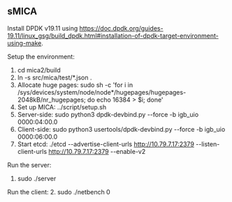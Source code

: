 sMICA
-----

Install DPDK v19.11 using https://doc.dpdk.org/guides-19.11/linux_gsg/build_dpdk.html#installation-of-dpdk-target-environment-using-make.

Setup the environment:

1. cd mica2/build
2. ln -s src/mica/test/*.json .
3. Allocate huge pages: sudo sh -c 'for i in /sys/devices/system/node/node*/hugepages/hugepages-2048kB/nr_hugepages; do echo 16384 > $i; done'
4. Set up MICA: ../script/setup.sh
5. Server-side: sudo python3 dpdk-devbind.py --force -b igb_uio 0000:04:00.0
5. Client-side: sudo python3 usertools/dpdk-devbind.py --force -b igb_uio 0000:06:00.0
6. Start etcd: ./etcd --advertise-client-urls http://10.79.7.17:2379 --listen-client-urls http://10.79.7.17:2379 --enable-v2

Run the server:
1. sudo ./server

Run the client:
2. sudo ./netbench 0
